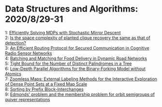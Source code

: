 # Data Structures and Algorithms: 2020/8/29-31  
1: [Efficiently Solving MDPs with Stochastic Mirror Descent](https://doi.org/10.48550/arXiv.2008.12776)  
2: [Is the space complexity of planted clique recovery the same as that of  detection?](https://doi.org/10.48550/arXiv.2008.12825)  
3: [An Efficient Routing Protocol for Secured Communication in Cognitive  Radio Sensor Networks](https://doi.org/10.48550/arXiv.2008.12895)  
4: [Batching and Matching for Food Delivery in Dynamic Road Networks](https://doi.org/10.48550/arXiv.2008.12905)  
5: [Tight Bound for the Number of Distinct Palindromes in a Tree](https://doi.org/10.48550/arXiv.2008.13209)  
6: [Low-Depth Parallel Algorithms for the Binary-Forking Model without  Atomics](https://doi.org/10.48550/arXiv.2008.13292)  
7: [Zoomless Maps: External Labeling Methods for the Interactive Exploration  of Dense Point Sets at a Fixed Map Scale](https://doi.org/10.48550/arXiv.2008.13556)  
8: [Sorting by Prefix Block-Interchanges](https://doi.org/10.48550/arXiv.2008.13640)  
9: [Edmonds' problem and the membership problem for orbit semigroups of  quiver representations](https://doi.org/10.48550/arXiv.2008.13648)  